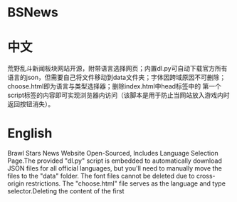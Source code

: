 # BSNews
# 中文
荒野乱斗新闻板块网站开源，附带语言选择网页；内置dl.py可自动下载官方所有语言的json，但需要自己将文件移动到data文件夹；字体因跨域原因不可删除；choose.html即为语言与类型选择器；删除index.html中head标签中的
第一个script标签的内容即可实现浏览器内访问（该脚本是用于防止当网站放入游戏内时返回按钮消失）。

# English
Brawl Stars News Website Open-Sourced, Includes Language Selection Page.The provided "dl.py" script is embedded to automatically download JSON files for all official languages, but you'll need to manually move the files to the "data" folder. The font files cannot be deleted due to cross-origin restrictions. The "choose.html" file serves as the language and type selector.Deleting the content of the first <script> tag within the <head> section of the "index.html" will enable browser-based access (this script is used to prevent the disappearance of the back button when the website is embedded in the game).

<a href="https://brawlstars.supercell.fun/choose">示例网站|Example</a>
